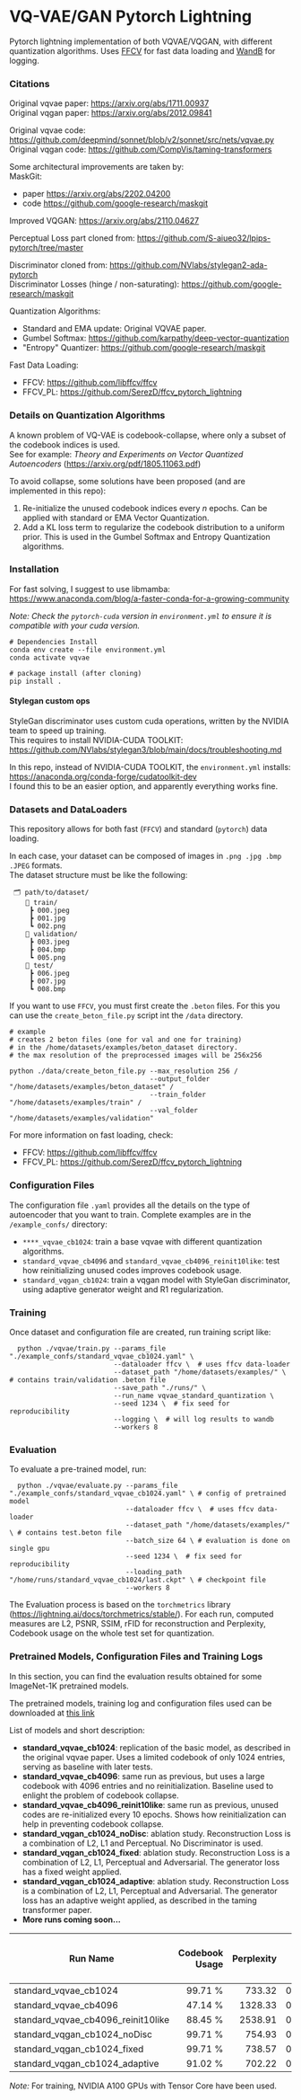 # VQ-VAE/GAN Pytorch Lightning

Pytorch lightning implementation of both VQVAE/VQGAN, with different quantization algorithms.
Uses [FFCV](https://github.com/libffcv/ffcv) for fast data loading and [WandB](https://github.com/wandb/wandb)
for logging.

### Citations

Original vqvae paper: https://arxiv.org/abs/1711.00937  
Original vqgan paper: https://arxiv.org/abs/2012.09841

Original vqvae code: https://github.com/deepmind/sonnet/blob/v2/sonnet/src/nets/vqvae.py  
Original vqgan code: https://github.com/CompVis/taming-transformers

Some architectural improvements are taken by:  
MaskGit: 
   - paper https://arxiv.org/abs/2202.04200
   - code https://github.com/google-research/maskgit  

Improved VQGAN: https://arxiv.org/abs/2110.04627

Perceptual Loss part cloned from: https://github.com/S-aiueo32/lpips-pytorch/tree/master

Discriminator cloned from:  https://github.com/NVlabs/stylegan2-ada-pytorch  
Discriminator Losses (hinge / non-saturating): https://github.com/google-research/maskgit

Quantization Algorithms: 
   - Standard and EMA update: Original VQVAE paper. 
   - Gumbel Softmax: https://github.com/karpathy/deep-vector-quantization
   - "Entropy" Quantizer: https://github.com/google-research/maskgit

Fast Data Loading:
   - FFCV: https://github.com/libffcv/ffcv
   - FFCV_PL: https://github.com/SerezD/ffcv_pytorch_lightning

### Details on Quantization Algorithms

A known problem of VQ-VAE is codebook-collapse, where only a subset of the codebook indices
is used.  
See for example: _Theory and Experiments on
Vector Quantized Autoencoders_ (https://arxiv.org/pdf/1805.11063.pdf)  

To avoid collapse, some solutions have been proposed (and are implemented in this repo):
1. Re-initialize the unused codebook indices every _n_ epochs. Can be applied with standard
or EMA Vector Quantization.
2. Add a KL loss term to regularize the codebook distribution to a uniform prior. This is used
in the Gumbel Softmax and Entropy Quantization algorithms.

### Installation

For fast solving, I suggest to use libmamba:  
https://www.anaconda.com/blog/a-faster-conda-for-a-growing-community

*Note: Check the `pytorch-cuda` version in `environment.yml` to ensure it is compatible with your cuda version.*

```
# Dependencies Install 
conda env create --file environment.yml
conda activate vqvae

# package install (after cloning)
pip install .
```

#### Stylegan custom ops

StyleGan discriminator uses custom cuda operations, written by the NVIDIA team to speed up training.   
This requires to install NVIDIA-CUDA TOOLKIT: https://github.com/NVlabs/stylegan3/blob/main/docs/troubleshooting.md

In this repo, instead of NVIDIA-CUDA TOOLKIT, the `environment.yml` installs: https://anaconda.org/conda-forge/cudatoolkit-dev  
I found this to be an easier option, and apparently everything works fine.

### Datasets and DataLoaders

This repository allows for both fast (`FFCV`) and standard (`pytorch`) data loading.

In each case, your dataset can be composed of images in `.png .jpg .bmp .JPEG` formats.  
The dataset structure must be like the following:
 ```
  🗂 path/to/dataset/
     📂 train/
      ┣ 000.jpeg
      ┣ 001.jpg
      ┗ 002.png
     📂 validation/
      ┣ 003.jpeg
      ┣ 004.bmp
      ┗ 005.png
     📂 test/
      ┣ 006.jpeg
      ┣ 007.jpg
      ┗ 008.bmp
 ```

If you want to use `FFCV`, you must first create the `.beton` files. For this you can use the `create_beton_file.py` script
int the `/data` directory.

```
# example
# creates 2 beton files (one for val and one for training) 
# in the /home/datasets/examples/beton_dataset directory. 
# the max resolution of the preprocessed images will be 256x256

python ./data/create_beton_file.py --max_resolution 256 /
                                   --output_folder "/home/datasets/examples/beton_dataset" /
                                   --train_folder "/home/datasets/examples/train" /
                                   --val_folder "/home/datasets/examples/validation"
```

For more information on fast loading, check:
   - FFCV: https://github.com/libffcv/ffcv
   - FFCV_PL: https://github.com/SerezD/ffcv_pytorch_lightning


### Configuration Files

The configuration file `.yaml` provides all the details on the type of autoencoder that
you want to train. 
Complete examples are in the `/example_confs/` directory:
   - `****_vqvae_cb1024`: train a base vqvae with different quantization algorithms.
   - `standard_vqvae_cb4096` and `standard_vqvae_cb4096_reinit10like`: test how reinitializing unused codes improves codebook usage.
   - `standard_vqgan_cb1024`: train a vqgan model with StyleGan discriminator, using adaptive generator weight and R1 regularization.

### Training

Once dataset and configuration file are created, run training script like:  
```
  python ./vqvae/train.py --params_file "./example_confs/standard_vqvae_cb1024.yaml" \
                          --dataloader ffcv \  # uses ffcv data-loader
                          --dataset_path "/home/datasets/examples/" \ # contains train/validation .beton file
                          --save_path "./runs/" \ 
                          --run_name vqvae_standard_quantization \
                          --seed 1234 \  # fix seed for reproducibility
                          --logging \  # will log results to wandb
                          --workers 8               
```

### Evaluation

To evaluate a pre-trained model, run:
```
  python ./vqvae/evaluate.py --params_file "./example_confs/standard_vqvae_cb1024.yaml" \ # config of pretrained model
                             --dataloader ffcv \  # uses ffcv data-loader
                             --dataset_path "/home/datasets/examples/" \ # contains test.beton file
                             --batch_size 64 \ # evaluation is done on single gpu
                             --seed 1234 \  # fix seed for reproducibility
                             --loading_path "/home/runs/standard_vqvae_cb1024/last.ckpt" \ # checkpoint file
                             --workers 8             
```

The Evaluation process is based on the `torchmetrics` library (https://lightning.ai/docs/torchmetrics/stable/). For each run, 
computed measures are L2, PSNR, SSIM, rFID for reconstruction and Perplexity, Codebook usage on the whole test set for quantization.

###  Pretrained Models, Configuration Files and Training Logs

In this section, you can find the evaluation results obtained for some ImageNet-1K pretrained models.

The pretrained models, training log and configuration files used can be downloaded at 
[this link](https://drive.google.com/drive/folders/1nUSYakY9R9DPxCNqjz26hSRa3bsFbvkJ?usp=sharing) 

List of models and short description:

- **standard_vqvae_cb1024**: replication of the basic model, as described in the original vqvae paper. 
Uses a limited codebook of only 1024 entries, serving as baseline with later tests.
- **standard_vqvae_cb4096**: same run as previous, but uses a large codebook with 4096 entries and no reinitialization.
Baseline used to enlight the problem of codebook collapse.
- **standard_vqvae_cb4096_reinit10like**: same run as previous, unused codes are re-initialized every 10 epochs. 
Shows how reinitialization can help in preventing codebook collapse.
- **standard_vqgan_cb1024_noDisc**: ablation study. Reconstruction Loss is a combination of L2, L1 and Perceptual. 
No Discriminator is used.
- **standard_vqgan_cb1024_fixed**: ablation study. Reconstruction Loss is a combination of L2, L1, Perceptual and Adversarial.
The generator loss has a fixed weight applied.
- **standard_vqgan_cb1024_adaptive**: ablation study. Reconstruction Loss is a combination of L2, L1, Perceptual and Adversarial.
The generator loss has an adaptive weight applied, as described in the taming transformer paper.
- **More runs coming soon...**

| Run Name                           | Codebook Usage | Perplexity | L2     | SSIM | PSNR  | rFID   | N gpus * hours / epochs | # (trainable) params |  
|------------------------------------|---------------:|-----------:|--------|------|-------|--------|------------------------:|---------------------:|
| standard_vqvae_cb1024              |        99.71 % |     733.32 | 0.0044 | 0.69 | 23.53 | 52.06  |                   2.108 |               35.8 M |
| standard_vqvae_cb4096              |        47.14 % |    1328.33 | 0.0042 | 0.69 | 23.77 | 50.12  |                   2.105 |               36.6 M |
| standard_vqvae_cb4096_reinit10like |        88.45 % |    2538.91 | 0.0039 | 0.70 | 24.06 | 47.06  |                   2,110 |               36.6 M |
| standard_vqgan_cb1024_noDisc       |        99.71 % |     754.93 | 0.0047 | 0.67 | 23.28 | 30.84  |                   2,200 |               35.8 M |
| standard_vqgan_cb1024_fixed        |        99.71 % |     738.57 | 0.0068 | 0.60 | 21.68 | 28.87  |                   8,002 |               64.7 M |
| standard_vqgan_cb1024_adaptive     |        91.02 % |     702.22 | 0.0054 | 0.65 | 22.67 | 21.56  |                   9,121 |               64.7 M |

_Note:_ For training, NVIDIA A100 GPUs with Tensor Core have been used.
